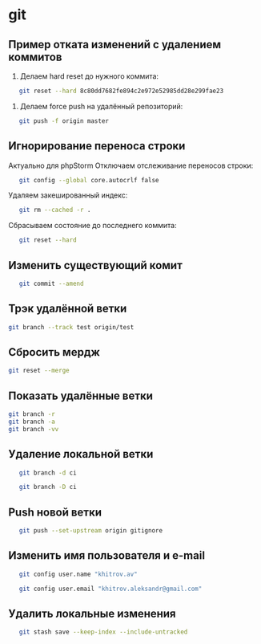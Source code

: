 # git
## Пример отката изменений с удалением коммитов
1. Делаем hard reset до нужного коммита:
```bash
   git reset --hard 8c80dd7682fe894c2e972e52985dd28e299fae23
```
1. Делаем force push на удалённый репозиторий:
```bash
   git push -f origin master
```
## Игнорирование переноса строки
Актуально для phpStorm
Отключаем отслеживание переносов строки:
```bash
   git config --global core.autocrlf false
```
Удаляем закешированный индекс:
```bash
   git rm --cached -r .
```
Сбрасываем состояние до последнего коммита:
```bash
   git reset --hard
```
## Изменить существующий комит
```bash
   git commit --amend
```
## Трэк удалённой ветки
```bash
git branch --track test origin/test
```
## Сбросить мердж
```bash
git reset --merge
```
## Показать удалённые ветки
```bash
git branch -r
git branch -a
git branch -vv
```
## Удаление локальной ветки
```bash
   git branch -d ci
```
```bash
   git branch -D ci
```
## Push новой ветки
```bash
   git push --set-upstream origin gitignore
```
## Изменить имя пользователя и e-mail
```bash
   git config user.name "khitrov.av"
```
```bash
   git config user.email "khitrov.aleksandr@gmail.com"
```
## Удалить локальные изменения
```bash
   git stash save --keep-index --include-untracked
```
